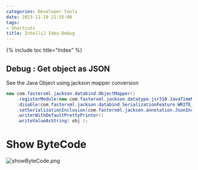 ```yaml
---
categories: Developer tools
date: 2023-11-10 21:55:00
tags:
- Shortcuts
title: IntelliJ Idea Debug
---
```


{% include toc title="Index" %}

## Debug : Get object as JSON

See the Java Object using jackson mapper conversion

```java
new com.fasterxml.jackson.databind.ObjectMapper()
    .registerModule(new com.fasterxml.jackson.datatype.jsr310.JavaTimeModule())
    .disable(com.fasterxml.jackson.databind.SerializationFeature.WRITE_DATES_AS_TIMESTAMPS)
    .setSerializationInclusion(com.fasterxml.jackson.annotation.JsonInclude.Include.ALWAYS)
    .writerWithDefaultPrettyPrinter()
    .writeValueAsString( obj );
```

# Show ByteCode

![showByteCode.png](..%2F..%2Fassets%2Fimages%2FintelliJ%2FshowByteCode.png)
